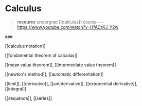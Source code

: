 # Calculus

> **resource** undergrad [[calculus]] course --- <https://www.youtube.com/watch?v=HfACrKJ_Y2w>

**see**

[[calculus notation]]

[[fundamental theorem of calculus]]

[[mean value theorem]], [[intermediate value theorem]]

[[newton's method]], [[automatic differentiation]]

[[limit]], [[derivative]], [[antiderivative]], [[exponential derivative]], [[integral]]

[[sequence]], [[series]]
